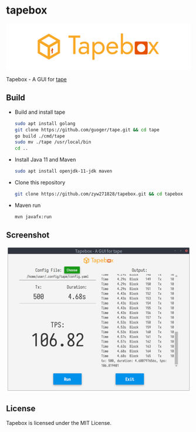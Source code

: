 # tapebox

![logo](res/img/tapebox_logo.png)

Tapebox - A GUI for [tape](https://github.com/guoger/tape)

## Build

* Build and install tape

  ```bash
  sudo apt install golang
  git clone https://github.com/guoger/tape.git && cd tape
  go build ./cmd/tape
  sudo mv ./tape /usr/local/bin
  cd ..
  ```

* Install Java 11 and Maven

  ```bash
  sudo apt install openjdk-11-jdk maven
  ```

* Clone this repository

  ```bash
  git clone https://github.com/zyw271828/tapebox.git && cd tapebox
  ```

* Maven run

  ```bash
  mvn javafx:run
  ```

## Screenshot

<p align="center"><img src="./res/img/tapebox_screenshot.png" width="512"></p>

## License

Tapebox is licensed under the MIT License.
